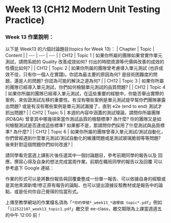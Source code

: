 # Week 13 (CH12 Modern Unit Testing Practice)

### Week 13 作業說明：

以下是 Week13 的六個討論題目(topics for Week 13)：
| Chapter | Topic | Content |
| --- | --- | --- |
| CH12  | Topic 1 | 如果你所屬的團隊如果曾實作單元測試，請問系統的 Quality 改善成效如何? 付出的時間資源等代價與改善的成效的性價比如何? |
| CH12  | Topic 2 | 如果你所屬的團隊曾考慮導入單元測試 (也許成效不佳，只有你一個人在實踐)。你認為最主要的原因為何? 是技術困難度的問題，還是人的問題? 你認為可能的解決之道為何? |
| CH12  | Topic 3 | 如果你所屬的團隊已經導入單元測試，你們如何檢驗單元測試的品質問題? |
| CH12  | Topic 4 | 如果你所屬的團隊已經導入單元測試，在這些重要的經驗中，你能否舉出實際的案例，來佐證測試左移的重要性。有沒有哪些案例是單元測試提早幫你們團隊暴露出問題? 或是有沒有哪些案例是單元測試漏接了，直到 e2e (end to end) 測試才抓出問題? |
| CH12  | Topic 5 | 本週的內容中涵蓋的測試理論，請問你所屬團隊 (RD&QA) 曾拿其中哪幾項來當作測試品質的檢驗標準? 為什麼? 你的團隊又是如何檢驗測試是否達成這些標準? 如果都不是，那請問你們採用了什麼測試與品質標準? 為什麼? |
| CH12  | Topic 6 | 如果你所屬的團隊曾導入單元測試/測試自動化，你們曾經遇到什麼單元測試/測試自動化的維護問題或是測試玻璃脆弱等等問題? 後來針對這個問題你們如何改進? |


請同學看完當週上課影片後任選其中一個討論題目，參考前期同學的報告以及
回應，撰寫心得及自身的想法完成當周作業。前期在職班同學的報告以及回覆
可以參考底下 Google 連結：


作業的形式可以是將數份報告與回覆彙整成一份單一報告、可以依據自身的經驗或是其他來源新增/修正原有報告的論點、也可以提出證據反駁教材或是報告中的論點、或是任何你自己覺得的恰當形式。


上傳至教學網站的作業檔名須為「`*你的學號*_week13_*選哪個 topic*.pdf`」例如「`112522107_week13_topic1.pdf`」繳交至 ee-class，繳交期限為上課當週週五的中午 12:00 前！



